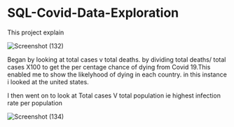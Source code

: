 # SQL-Covid-Data-Exploration

This project explain 

![Screenshot (132)](https://user-images.githubusercontent.com/84920516/124505125-bc725180-ddc0-11eb-82b8-78a9d91541cb.png)

Began by looking at total cases v total deaths. by dividing total deaths/ total cases X100 to get the per centage chance of dying from Covid 19.This enabled me to 
show the likelyhood of dying in each country. in this instance i looked at the united states. 

I then went on to look at Total cases V total population ie highest infection rate per population 

![Screenshot (134)](https://user-images.githubusercontent.com/84920516/124506671-145e8780-ddc4-11eb-8704-0e89a74afede.png)


